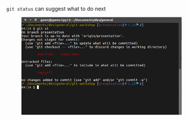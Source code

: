 `git status` can suggest what to do next

<figure class="toggle-figure">
    <span class="toggle-figure__button"></span>
    <img class="toggle-figure__figure" alt="git status suggestions" src="img/gif/git-st-suggestions.gif"/>
</figure>
